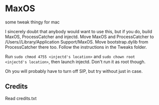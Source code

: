 # MaxOS
some tweak thingy for mac

I sincerely doubt that anybody would want to use this, but if you do, build MaxOS, ProcessCatcher and injectd. Move MaxOS and ProcessCatcher to /Users/<you>/Library/Application Support/MaxOS. Move bootstrap.dylib from ProcessCatcher there too. Follow the instructions in the Tweaks folder. 
  
Run `sudo chmod 4755 <injectd's location>` and `sudo chown root <injectd's location>`, then launch injectd. Don't run it as root though.

Oh you will probably have to turn off SIP, but try without just in case.

## Credits
Read credits.txt
